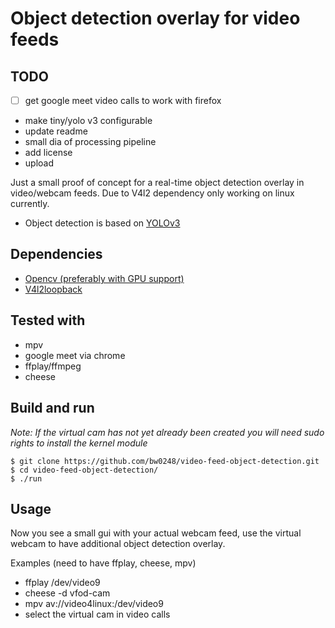 # Object detection overlay for video feeds

## TODO

* [ ] get google meet video calls to work with firefox
* make tiny/yolo v3 configurable
* update readme
* small dia of processing pipeline
* add license
* upload

Just a small proof of concept for a real-time object detection overlay in video/webcam feeds. 
Due to V4l2 dependency only working on linux currently.

* Object detection is based on [YOLOv3](https://pjreddie.com/darknet/yolo/)

## Dependencies

* [Opencv (preferably with GPU support)](https://github.com/opencv/opencv)
* [V4l2loopback](https://github.com/umlaeute/v4l2loopback)

## Tested with

* mpv
* google meet via chrome
* ffplay/ffmpeg
* cheese

## Build and run

*Note: If the virtual cam has not yet already been created you will need sudo rights to install the kernel module*
```
$ git clone https://github.com/bw0248/video-feed-object-detection.git
$ cd video-feed-object-detection/
$ ./run
```

## Usage

Now you see a small gui with your actual webcam feed, use the virtual webcam to have additional object detection overlay.

Examples (need to have ffplay, cheese, mpv)

* ffplay /dev/video9
* cheese -d vfod-cam
* mpv av://video4linux:/dev/video9
* select the virtual cam in video calls

